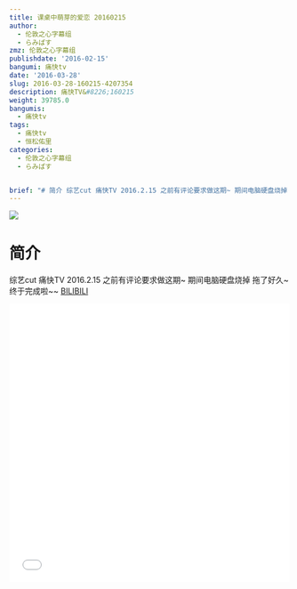```yaml
---
title: 课桌中萌芽的爱恋 20160215
author:
  - 伦敦之心字幕组
  - らみぱす
zmz: 伦敦之心字幕组
publishdate: '2016-02-15'
bangumi: 痛快tv
date: '2016-03-28'
slug: 2016-03-28-160215-4207354
description: 痛快TV&#8226;160215
weight: 39785.0
bangumis:
  - 痛快tv
tags:
  - 痛快tv
  - 恒松佑里
categories:
  - 伦敦之心字幕组
  - らみぱす


brief: "# 简介 综艺cut 痛快TV 2016.2.15 之前有评论要求做这期~ 期间电脑硬盘烧掉 拖了好久~ 终于完成啦~~"
---
```

![](https://i.imgur.com/Ln1SMKZ.png)
# 简介  
 综艺cut 痛快TV 2016.2.15 之前有评论要求做这期~  期间电脑硬盘烧掉 拖了好久~ 终于完成啦~~
  [BILIBILI](https://www.bilibili.com/video/av4207354/)

<div class="vcontainer">  <iframe class='video' src="//www.bilibili.com/blackboard/player.html?aid=4207354" width="100%" height="500" frameborder="0" allowfullscreen="allowfullscreen"></iframe></div>
